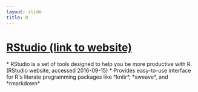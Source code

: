 ```yaml
---
layout: slide
title: R
---
```


<h1><a href='https://www.rstudio.com/' target="_blank">RStudio (link to website)</a></h1>
* RStudio is a set of tools designed to help you be more productive with R. (RStudio website, accessed 2016-09-15)
* Provides easy-to-use interface for R's literate programming packages like *knitr*, *sweave*, and *rmarkdown*
